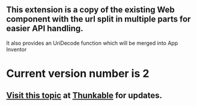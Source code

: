 ## This extension is a copy of the  existing Web component with the url split in multiple parts for easier API handling. 
It also provides an UriDecode function which will be merged into App Inventor

# Current version number is 2

## [Visit this topic](https://community.thunkable.com/t/anyapi-extension/10780) at [Thunkable](http:/thunkable.com) for updates.